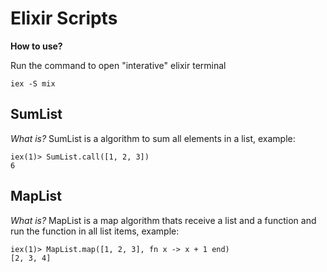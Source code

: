 # Elixir Scripts

**How to use?**

Run the command to open "interative" elixir terminal
```
iex -S mix
```

## SumList
*What is?*
SumList is a algorithm to sum all elements in a list, example:

```
iex(1)> SumList.call([1, 2, 3])
6
```

## MapList
*What is?*
MapList is a map algorithm thats receive a list and a function and run the function in all list items, example:

```
iex(1)> MapList.map([1, 2, 3], fn x -> x + 1 end)
[2, 3, 4]
```
